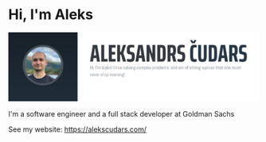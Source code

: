 # Hi, I'm Aleks

<img src="https://raw.githubusercontent.com/achudars/achudars/main/banner.png" alt="banner that says: `Aleksandrs Cudars. Hi, I'm Aleks! I like solving complex problems, and am of strong opinion that one must never stop learning!`">

I'm a software engineer and a full stack developer at Goldman Sachs

See my website: https://alekscudars.com/
